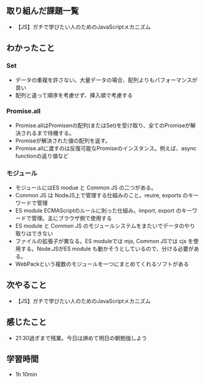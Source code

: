 ## 取り組んだ課題一覧
- 【JS】ガチで学びたい人のためのJavaScriptメカニズム
## わかったこと
### Set
- データの重複を許さない。大量データの場合、配列よりもパフォーマンスが良い
- 配列と違って順序を考慮せず、挿入順で考慮する
### Promise.all
- Promise.allはPromisenの配列(またはSet)を受け取り、全てのPromiseが解決されるまで待機する。
- Promiseが解決された値の配列を返す。
- Promise.allに渡すのは反復可能なPromiseのインスタンス。例えば、async functionの返り値など
### モジュール
- モジュールにはES modue と Common JS の二つがある。
- Common JS は NodeJS上で管理する仕組みのこと。reuire, exports のキーワードで管理
- ES module ECMAScriptのルールに則った仕組み。import, export のキーワードで管理。主にブラウザ側で使用する
- ES module と Common JS のモジュールシステムをまたいでデータのやり取りはできない
- ファイルの拡張子が異なる。ES moduleでは mjs, Common JSでは cjs を使用する。Node.JSがES module も動かそうとしているので、分ける必要がある。
- WebPackという複数のモジュールを一つにまとめてくれるソフトがある
## 次やること
- 【JS】ガチで学びたい人のためのJavaScriptメカニズム
## 感じたこと
- 21:30過ぎまで残業。今日は諦めて明日の朝勉強しよう
## 学習時間
- 1h 10min